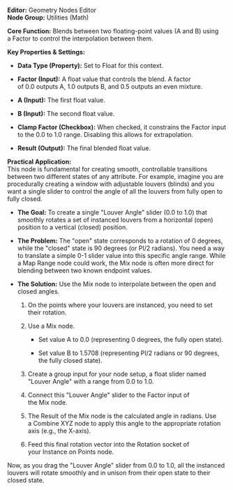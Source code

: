 **Editor:** Geometry Nodes Editor  
**Node Group:** Utilities (Math)

**Core Function:** Blends between two floating-point values (A and B) using a Factor to control the interpolation between them.

**Key Properties & Settings:**

- **Data Type (Property):** Set to Float for this context.
    
- **Factor (Input):** A float value that controls the blend. A factor of 0.0 outputs A, 1.0 outputs B, and 0.5 outputs an even mixture.
    
- **A (Input):** The first float value.
    
- **B (Input):** The second float value.
    
- **Clamp Factor (Checkbox):** When checked, it constrains the Factor input to the 0.0 to 1.0 range. Disabling this allows for extrapolation.
    
- **Result (Output):** The final blended float value.
    

**Practical Application:**  
This node is fundamental for creating smooth, controllable transitions between two different states of any attribute. For example, imagine you are procedurally creating a window with adjustable louvers (blinds) and you want a single slider to control the angle of all the louvers from fully open to fully closed.

- **The Goal:** To create a single "Louver Angle" slider (0.0 to 1.0) that smoothly rotates a set of instanced louvers from a horizontal (open) position to a vertical (closed) position.
    
- **The Problem:** The "open" state corresponds to a rotation of 0 degrees, while the "closed" state is 90 degrees (or PI/2 radians). You need a way to translate a simple 0-1 slider value into this specific angle range. While a Map Range node could work, the Mix node is often more direct for blending between two known endpoint values.
    
- **The Solution:** Use the Mix node to interpolate between the open and closed angles.
    
    1. On the points where your louvers are instanced, you need to set their rotation.
        
    2. Use a Mix node.
        
        - Set value A to 0.0 (representing 0 degrees, the fully open state).
            
        - Set value B to 1.5708 (representing PI/2 radians or 90 degrees, the fully closed state).
            
    3. Create a group input for your node setup, a float slider named "Louver Angle" with a range from 0.0 to 1.0.
        
    4. Connect this "Louver Angle" slider to the Factor input of the Mix node.
        
    5. The Result of the Mix node is the calculated angle in radians. Use a Combine XYZ node to apply this angle to the appropriate rotation axis (e.g., the X-axis).
        
    6. Feed this final rotation vector into the Rotation socket of your Instance on Points node.
        

Now, as you drag the "Louver Angle" slider from 0.0 to 1.0, all the instanced louvers will rotate smoothly and in unison from their open state to their closed state.